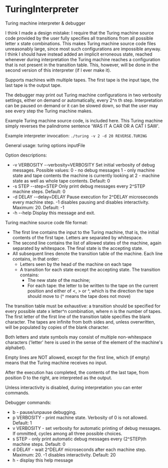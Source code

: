 # TuringInterpreter
Turing machine interpreter & debugger

I think I made a design mistake: I require that the Turing machine source code provided by the user fully specifies all transitions from all possible letter x state combinations. This makes Turing machine source code files unreasonably large, since most such configurations are impossible anyway. I think I should have instead added an implicit erroneous state, reached whenever during interpretation the Turing machine reaches a configuration that is not present in the transition table. This, however, will be done in the second version of this interpreter (if I ever make it).

Supports machines with multiple tapes. The first tape is the input tape, the last tape is the output tape.

The debugger may print out Turing machine configurations in two verbosity settings, either on demand or automatically, every 2^n th step. Interpretation can be paused on demand or it can be slowed down, so that the user may see every step the Turing machine makes.

Example Turing machine source code, is included here. This Turing machine simply reverses the palindrome sentence 'WAS IT A CAR OR A CAT I SAW'.

Example interpreter invocation: `./turing -v 2 -d 20 REVERSE.TURING`

General usage: turing options inputFile

Option descriptions:

*  -v VERBOSITY  --verbosity=VERBOSITY  Set initial verbosity of debug messages. Possible values: 0 - no debug messages 1 - only machine state and tape contents the machine is currently looking at 2 - machine state as well as whole tape contents. Default: 0
*  -s STEP       --step=STEP            Only print debug messages every 2^STEP machine steps. Default: 0
*  -d DELAY      --delay=DELAY          Pause execution for 2^DELAY microseconds every machine step. -1 disables pausing and disables interactivity. Maximum: 20. Default: -1
*  -h            --help                 Display this message and exit.

Turing machine source code file format: 
  * The first line contains the input to the Turing machine, that is, the initial contents of the first tape. Letters are separated by whitespace.
  * The second line contains the list of allowed states of the machine, again separated by whitespace. The final state is the accepting state.
  * All subsequent lines denote the transition table of the machine. Each line contains, in that order:
    - Letters seen by the head of the machine on each tape
    - A transition for each state except the accepting state. The transition contains:
      - The new state of the machine;
      - For each tape: the letter to be written to the tape on the current position and either of <, > or ^, which is the direction the tape should move to (^ means the tape does not move)
      
 The transition table must be exhaustive: a transition should be specified for every possible state x letter^n combination, where n is the number of tapes.
 The first letter of the first line of the transition table specifies the blank character. The tapes are infinite from both sides and, unless overwritten, will be populated by copies of the blank character.
 
 Both letters and state symbols may consist of multiple non-whitespace characters ('letter' here is used in the sense of the element of the machine's alphabet).
 
 Empty lines are NOT allowed, except for the first line, which (if empty) means that the Turing machine receives no input.
 
 After the execution has completed, the contents of the last tape, from position 0 to the right, are interpreted as the output.

Unless interactivity is disabled, during interpretation you can enter commands.

Debugger commands:
 * b - pause/unpause debugging.
 * p VERBOSITY - print machine state. Verbosity of 0 is not allowed. Default: 1
 * v VERBOSITY - set verbosity for automatic printing of debug messages. If ommitted, cycles among all three possible choices.
 * s STEP - only print automatic debug messages every (2^STEP)th machine steps. Default: 0
 * d DELAY - wait 2^DELAY microseconds after each machine step. Maximum: 20. -1 disables interactivity. Default: 20
 * h - display this help message
